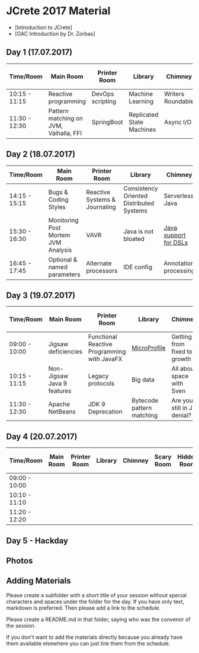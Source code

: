 # JCrete 2017 Material

* [Introduction to JCrete]
* [OAC Introduction by Dr. Zorbas]

## Day 1 (17.07.2017)

| Time/Room    | Main Room      | Printer Room   | Library       | Chimney   | Scary Room | Hidden Room | Internet Room | Restaurant | Under The Vines |
| -------------| ------------- | -------------   | ------------- | ----------| ---------- | ----------- | ------------- | ---------- | --------------- |
| 10:15 - 11:15| Reactive programming  | DevOps scripting  | Machine Learning | Writers Roundable  | Jenkins pipelines  | Java EE Future? | Microservices
| 11:30 - 12:30| Pattern matching on JVM, Valhalla, FFI  |  SpringBoot  | Replicated State Machines  | Async I/O  | JVM troubleshooting  | Rest event sourcing | [Code Reviews](Day1/Code_Review) | Remote Working |

## Day 2 (18.07.2017)

| Time/Room    | Main Room     | Printer Room   | Library       | Chimney   | Scary Room | Hidden Room | Internet Room | Restaurant | Under The Vines |
| -------------| ------------- | -------------  | ------------- | ----------| ---------- | ----------- | ------------- | ---------- | --------------- |
| 14:15 - 15:15| Bugs & Coding Styles | Reactive Systems & Journaling | Consistency Oriented Distributed Systems | Serverless Java | DB architecture internals | CRDT | JMM Data visibility explained | Unit test generation | Self PR |
| 15:30 - 16:30| Monitoring Post Mortem JVM Analysis | VAVR | Java is not bloated | [Java support for DSLs](Day2/DSLs) | Microservices frameworks | Skip staging | | Dynamic Languages Speed | Contributing to Open Source
| 16:45 - 17:45| Optional & named parameters | Alternate processors | IDE config | Annotation processing | JVM internals | Repo layout | Event-storming | Health, stress burnout|

## Day 3 (19.07.2017)

| Time/Room    | Main Room     | Printer Room   | Library       | Chimney   | Scary Room | Hidden Room | Internet Room | Restaurant | Under The Vines |
| -------------| ------------- | -------------  | ------------- | ----------| ---------- | ----------- | ------------- | ---------- | --------------- |
| 09:00 - 10:00| Jigsaw deficiencies | Functional Reactive Programming with JavaFX | [MicroProfile](Day3/MicroProfile/README.md) | Getting from fixed to growth | Emotional processing | JShell | [Java 4 Kids](Day3/Programming_for_Kids/README.md) | Kotlin | - |
| 10:15 - 11:15| Non-Jigsaw Java 9 features | Legacy protocols | Big data |  All about space with Sven | Annotation-driven development | Java & NoSQL | Desktop Java | JEE profiler | - |
| 11:30 - 12:30| Apache NetBeans | JDK 9 Deprecation | Bytecode pattern matching | Are you still in JS denial? | G1 tuning | - | Frameworks & Tools | [Exception & Error Handling](Day3/Exception_handling/README.md) | - |

## Day 4 (20.07.2017)


| Time/Room    | Main Room     | Printer Room   | Library       | Chimney   | Scary Room | Hidden Room | Internet Room | Restaurant | Under The Vines |
| -------------| ------------- | -------------  | ------------- | ----------| ---------- | ----------- | ------------- | ---------- | --------------- |
| 09:00 - 10:00|        
| 10:10 - 11:10|               
| 11:20 - 12:20|

## Day 5 - Hackday


## Photos


## Adding Materials

Please create a subfolder with a short title of your session without special characters and spaces under the folder for the day. If you have only text, markdown is preferred. Then please add a link to the schedule.

Please create a README.md in that folder, saying who was the convenor of the session.

If you don't want to add the materials directly because you already have them available elsewhere you can just link them from the schedule.
